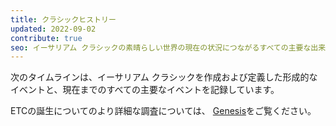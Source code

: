 ```yaml
---
title: クラシックヒストリー
updated: 2022-09-02
contribute: true
seo: イーサリアム クラシックの素晴らしい世界の現在の状況につながるすべての主要な出来事、浮き沈みをカバーする歴史的なタイムライン。
---
```


次のタイムラインは、イーサリアム クラシックを作成および定義した形成的なイベントと、現在までのすべての主要なイベントを記録しています。

ETCの誕生についてのより詳細な調査については、 [Genesis](/why-classic/genesis)をご覧ください。
